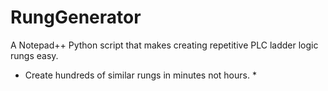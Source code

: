 # RungGenerator

A Notepad++ Python script that makes creating repetitive PLC ladder logic rungs easy.

* Create hundreds of similar rungs in minutes not hours. *


